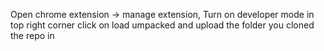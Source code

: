 Open chrome extension  -> manage extension,
Turn on developer mode in top right corner
click on load umpacked
and upload the folder you cloned the repo in
